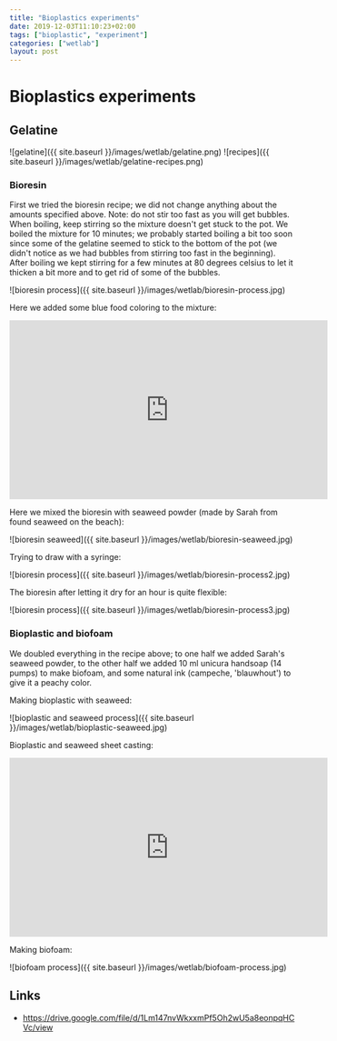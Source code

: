 ```yaml
---
title: "Bioplastics experiments"
date: 2019-12-03T11:10:23+02:00
tags: ["bioplastic", "experiment"]
categories: ["wetlab"]
layout: post
---
```


# Bioplastics experiments

## Gelatine
![gelatine]({{ site.baseurl }}/images/wetlab/gelatine.png)
![recipes]({{ site.baseurl }}/images/wetlab/gelatine-recipes.png)

### Bioresin
First we tried the bioresin recipe; we did not change anything about the amounts specified above. Note: do not stir too fast as you will get bubbles. When boiling, keep stirring so the mixture doesn't get stuck to the pot. We boiled the mixture for 10 minutes; we probably started boiling a bit too soon since some of the gelatine seemed to stick to the bottom of the pot (we didn't notice as we had bubbles from stirring too fast in the beginning). After boiling we kept stirring for a few minutes at 80 degrees celsius to let it thicken a bit more and to get rid of some of the bubbles.

![bioresin process]({{ site.baseurl }}/images/wetlab/bioresin-process.jpg)

Here we added some blue food coloring to the mixture:
<iframe width="560" height="315" src="https://www.youtube.com/embed/8Xq_zS96FEk" frameborder="0" allow="accelerometer; autoplay; encrypted-media; gyroscope; picture-in-picture" allowfullscreen></iframe>

Here we mixed the bioresin with seaweed powder (made by Sarah from found seaweed on the beach):

![bioresin seaweed]({{ site.baseurl }}/images/wetlab/bioresin-seaweed.jpg)

Trying to draw with a syringe:

![bioresin process]({{ site.baseurl }}/images/wetlab/bioresin-process2.jpg)

The bioresin after letting it dry for an hour is quite flexible:

![bioresin process]({{ site.baseurl }}/images/wetlab/bioresin-process3.jpg)


### Bioplastic and biofoam
We doubled everything in the recipe above; to one half we added Sarah's seaweed powder, to the other half we added 10 ml unicura handsoap (14 pumps) to make biofoam, and some natural ink (campeche, 'blauwhout') to give it a peachy color.

Making bioplastic with seaweed:

![bioplastic and seaweed process]({{ site.baseurl }}/images/wetlab/bioplastic-seaweed.jpg)

Bioplastic and seaweed sheet casting:
<iframe width="560" height="315" src="https://www.youtube.com/embed/aeJjNk9FiwY" frameborder="0" allow="accelerometer; autoplay; encrypted-media; gyroscope; picture-in-picture" allowfullscreen></iframe>

Making biofoam:

![biofoam process]({{ site.baseurl }}/images/wetlab/biofoam-process.jpg)

## Links
- <https://drive.google.com/file/d/1Lm147nvWkxxmPf5Oh2wU5a8eonpqHCVc/view>